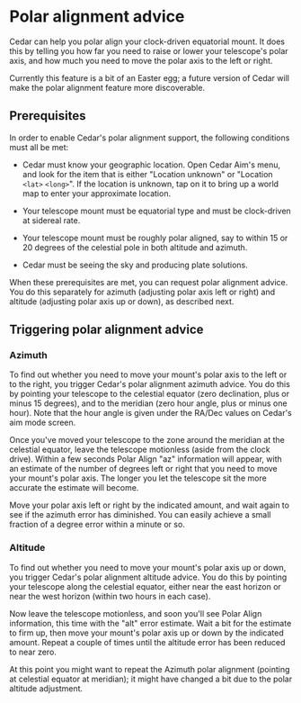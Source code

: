 # Polar alignment advice

Cedar can help you polar align your clock-driven equatorial mount. It does
this by telling you how far you need to raise or lower your telescope's polar
axis, and how much you need to move the polar axis to the left or right.

Currently this feature is a bit of an Easter egg; a future version of Cedar will
make the polar alignment feature more discoverable.

## Prerequisites

In order to enable Cedar's polar alignment support, the following conditions
must all be met:

* Cedar must know your geographic location. Open Cedar Aim's menu, and look for
  the item that is either "Location unknown" or "Location `<lat>` `<long>`". If the
  location is unknown, tap on it to bring up a world map to enter your
  approximate location.

* Your telescope mount must be equatorial type and must be clock-driven at
  sidereal rate.

* Your telescope mount must be roughly polar aligned, say to within 15 or 20
  degrees of the celestial pole in both altitude and azimuth.

* Cedar must be seeing the sky and producing plate solutions.

When these prerequisites are met, you can request polar alignment advice. You do
this separately for azimuth (adjusting polar axis left or right) and altitude
(adjusting polar axis up or down), as described next.

## Triggering polar alignment advice

### Azimuth

To find out whether you need to move your mount's polar axis to the left or to
the right, you trigger Cedar's polar alignment azimuth advice. You do this by
pointing your telescope to the celestial equator (zero declination, plus or
minus 15 degrees), and to the meridian (zero hour angle, plus or minus one
hour). Note that the hour angle is given under the RA/Dec values on Cedar's aim
mode screen.

Once you've moved your telescope to the zone around the meridian at the
celestial equator, leave the telescope motionless (aside from the clock drive).
Within a few seconds Polar Align "az" information will appear, with an estimate
of the number of degrees left or right that you need to move your mount's polar
axis. The longer you let the telescope sit the more accurate the estimate will
become.

Move your polar axis left or right by the indicated amount, and wait again to
see if the azimuth error has diminished. You can easily achieve a small fraction
of a degree error within a minute or so.

### Altitude

To find out whether you need to move your mount's polar axis up or down, you
trigger Cedar's polar alignment altitude advice. You do this by pointing your
telescope along the celestial equator, either near the east horizon or near the
west horizon (within two hours in each case).

Now leave the telescope motionless, and soon you'll see Polar Align information,
this time with the "alt" error estimate. Wait a bit for the estimate to firm up,
then move your mount's polar axis up or down by the indicated amount. Repeat a
couple of times until the altitude error has been reduced to near zero.

At this point you might want to repeat the Azimuth polar alignment (pointing at
celestial equator at meridian); it might have changed a bit due to the polar
altitude adjustment.
